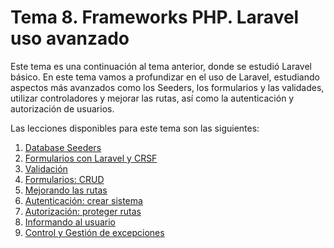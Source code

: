 # Tema 8. Frameworks PHP. Laravel uso avanzado

Este tema es una continuación al tema anterior, donde se estudió Laravel básico. En este tema vamos a profundizar en el uso de Laravel, estudiando aspectos más avanzados como los Seeders, los formularios y las validades, utilizar controladores y mejorar las rutas, así como la autenticación y autorización de usuarios.

Las lecciones disponibles para este tema son las siguientes:

1. [Database Seeders](14.database-seeders.md)
2. [Formularios con Laravel y CRSF](15.forms-csrf.md)
3. [Validación](16.forms-always-validate.md)
4. [Formularios: CRUD](17.forms-edit-update-delete.md)
5. [Mejorando las rutas](18.mejorar-rutas.md)
6. [Autenticación: crear sistema](19.create-login-register-system.md)
7. [Autorización: proteger rutas](20.proteger-rutas-middleware.md)
8. [Informando al usuario](21.flash-messages.md)
9. [Control y Gestión de excepciones](22.Manejando-excepciones.md)

